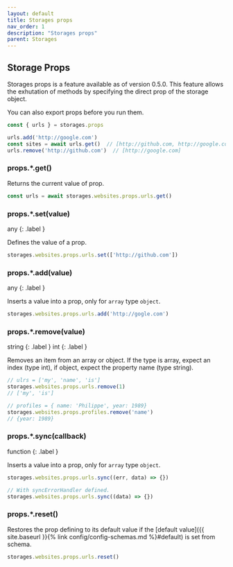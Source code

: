 ```yaml
---
layout: default
title: Storages props
nav_order: 1
description: "Storages props"
parent: Storages
---
```


## Storage Props

Storages props is a feature available as of version 0.5.0. 
This feature allows the exhutation of methods by specifying the direct prop of the storage object.

You can also export props before you run them.

```javascript
const { urls } = storages.props

urls.add('http://google.com')
const sites = await urls.get()  // [http://github.com, http://google.com]
urls.remove('http://github.com')  // [http://google.com]
```

### props.*.get()

Returns the current value of prop.

```javascript
const urls = await storages.websites.props.urls.get()
```

### props.*.set(value)
any
{: .label }

Defines the value of a prop.

```javascript
storages.websites.props.urls.set(['http://github.com'])
```

### props.*.add(value)
any
{: .label }

Inserts a value into a prop, only for `array` type `object`.

```javascript
storages.websites.props.urls.add('http://gogle.com')
```

### props.*.remove(value)
string
{: .label }
int
{: .label }

Removes an item from an array or object. If the type is array, 
expect an index (type int), if object, expect the property name (type string).

```javascript
// ulrs = ['my', 'name', 'is']
storages.websites.props.urls.remove(1)
// ['my', 'is']

// profiles = { name: 'Philippe', year: 1989}
storages.websites.props.profiles.remove('name')
// {year: 1989}
```

### props.*.sync(callback)
function
{: .label }

Inserts a value into a prop, only for `array` type `object`.

```javascript
storages.websites.props.urls.sync((err, data) => {})

// With syncErrorHandler defined.
storages.websites.props.urls.sync((data) => {})
```

### props.*.reset()

Restores the prop defining to its default 
value if the [default value]({{ site.baseurl }}{% link config/config-schemas.md %}#default) is set from schema.

```javascript
storages.websites.props.urls.reset()
```


